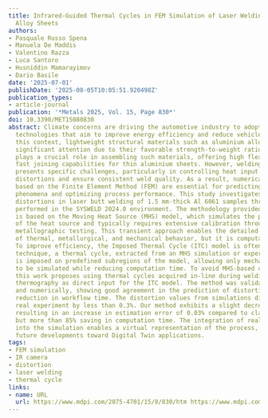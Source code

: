 ```yaml
---
title: Infrared-Guided Thermal Cycles in FEM Simulation of Laser Welding of Thin Aluminium
  Alloy Sheets
authors:
- Pasquale Russo Spena
- Manuela De Maddis
- Valentino Razza
- Luca Santoro
- Husniddin Mamarayimov
- Dario Basile
date: '2025-07-01'
publishDate: '2025-08-05T10:05:51.920498Z'
publication_types:
- article-journal
publication: '*Metals 2025, Vol. 15, Page 830*'
doi: 10.3390/MET15080830
abstract: Climate concerns are driving the automotive industry to adopt advanced manufacturing
  technologies that aim to improve energy efficiency and reduce vehicle weight. In
  this context, lightweight structural materials such as aluminium alloys have gained
  significant attention due to their favorable strength-to-weight ratio. Laser welding
  plays a crucial role in assembling such materials, offering high flexibility and
  fast joining capabilities for thin aluminium sheets. However, welding these materials
  presents specific challenges, particularly in controlling heat input to minimize
  distortions and ensure consistent weld quality. As a result, numerical simulations
  based on the Finite Element Method (FEM) are essential for predicting weld-induced
  phenomena and optimizing process performance. This study investigates welding-induced
  distortions in laser butt welding of 1.5 mm-thick Al 6061 samples through FEM simulations
  performed in the SYSWELD 2024.0 environment. The methodology provided by the software
  is based on the Moving Heat Source (MHS) model, which simulates the physical movement
  of the heat source and typically requires extensive calibration through destructive
  metallographic testing. This transient approach enables the detailed prediction
  of thermal, metallurgical, and mechanical behavior, but it is computationally demanding.
  To improve efficiency, the Imposed Thermal Cycle (ITC) model is often used. In this
  technique, a thermal cycle, extracted from an MHS simulation or experimental data,
  is imposed on predefined subregions of the model, allowing only mechanical behavior
  to be simulated while reducing computation time. To avoid MHS-based calibration,
  this work proposes using thermal cycles acquired in-line during welding via infrared
  thermography as direct input for the ITC model. The method was validated experimentally
  and numerically, showing good agreement in the prediction of distortions and a significant
  reduction in workflow time. The distortion values from simulations differ from the
  real experiment by less than 0.3%. Our method exhibits a slight decrease in performance,
  resulting in an increase in estimation error of 0.03% compared to classic approaches,
  but more than 85% saving in computation time. The integration of real process data
  into the simulation enables a virtual representation of the process, supporting
  future developments toward Digital Twin applications.
tags:
- FEM simulation
- IR camera
- distortion
- laser welding
- thermal cycle
links:
- name: URL
  url: https://www.mdpi.com/2075-4701/15/8/830/htm https://www.mdpi.com/2075-4701/15/8/830
---
```

